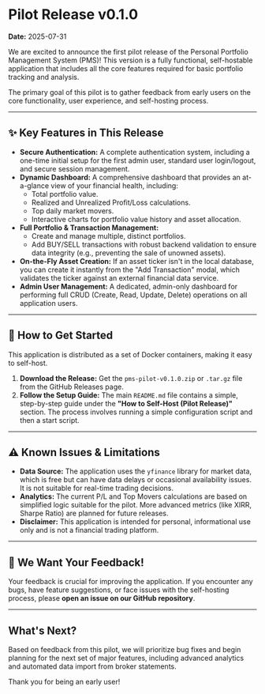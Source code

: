 # Pilot Release v0.1.0

**Date:** 2025-07-31

We are excited to announce the first pilot release of the Personal Portfolio Management System (PMS)! This version is a fully functional, self-hostable application that includes all the core features required for basic portfolio tracking and analysis.

The primary goal of this pilot is to gather feedback from early users on the core functionality, user experience, and self-hosting process.

---

## ✨ Key Features in This Release

*   **Secure Authentication:** A complete authentication system, including a one-time initial setup for the first admin user, standard user login/logout, and secure session management.
*   **Dynamic Dashboard:** A comprehensive dashboard that provides an at-a-glance view of your financial health, including:
    *   Total portfolio value.
    *   Realized and Unrealized Profit/Loss calculations.
    *   Top daily market movers.
    *   Interactive charts for portfolio value history and asset allocation.
*   **Full Portfolio & Transaction Management:**
    *   Create and manage multiple, distinct portfolios.
    *   Add BUY/SELL transactions with robust backend validation to ensure data integrity (e.g., preventing the sale of unowned assets).
*   **On-the-Fly Asset Creation:** If an asset ticker isn't in the local database, you can create it instantly from the "Add Transaction" modal, which validates the ticker against an external financial data service.
*   **Admin User Management:** A dedicated, admin-only dashboard for performing full CRUD (Create, Read, Update, Delete) operations on all application users.

---

## 🚀 How to Get Started

This application is distributed as a set of Docker containers, making it easy to self-host.

1.  **Download the Release:** Get the `pms-pilot-v0.1.0.zip` or `.tar.gz` file from the GitHub Releases page.
2.  **Follow the Setup Guide:** The main `README.md` file contains a simple, step-by-step guide under the **"How to Self-Host (Pilot Release)"** section. The process involves running a simple configuration script and then a start script.

---

## ⚠️ Known Issues & Limitations

*   **Data Source:** The application uses the `yfinance` library for market data, which is free but can have data delays or occasional availability issues. It is not suitable for real-time trading decisions.
*   **Analytics:** The current P/L and Top Movers calculations are based on simplified logic suitable for the pilot. More advanced metrics (like XIRR, Sharpe Ratio) are planned for future releases.
*   **Disclaimer:** This application is intended for personal, informational use only and is not a financial trading platform.

---

## 💬 We Want Your Feedback!

Your feedback is crucial for improving the application. If you encounter any bugs, have feature suggestions, or face issues with the self-hosting process, please **open an issue on our GitHub repository**.

---

## What's Next?

Based on feedback from this pilot, we will prioritize bug fixes and begin planning for the next set of major features, including advanced analytics and automated data import from broker statements.

Thank you for being an early user!


